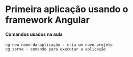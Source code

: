 # Primeira aplicação usando o framework Angular

#### Comandos usados na aula
    ng new nome-da-aplicação - cria um novo projeto
    ng serve - comando para executar a aplicação